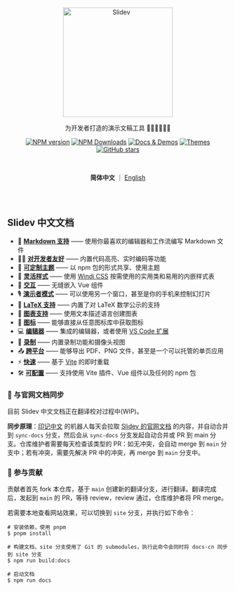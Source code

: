 <br>
<p align="center">
<a href="https://sli.dev" target="_blank">
<img src="https://sli.dev/logo-title.png" alt="Slidev" height="250" width="250"/>
</a>
</p>

<p align="center">
为开发者打造的演示文稿工具 🧑‍💻👩‍💻👨‍💻
</p>

<p align="center">
<a href="https://www.npmjs.com/package/@slidev/cli" target="__blank"><img src="https://img.shields.io/npm/v/@slidev/cli?color=2B90B6&label=" alt="NPM version"></a>
<a href="https://www.npmjs.com/package/@slidev/cli" target="__blank"><img alt="NPM Downloads" src="https://img.shields.io/npm/dm/@slidev/cli?color=349dbe&label="></a>
<a href="https://cn.sli.dev/" target="__blank"><img src="https://img.shields.io/static/v1?label=&message=%E4%B8%AD%E6%96%87%E6%96%87%E6%A1%A3&color=45b8cd" alt="Docs & Demos"></a>
<a href="https://cn.sli.dev/themes/gallery.html" target="__blank"><img src="https://img.shields.io/static/v1?label=&message=%E4%B8%BB%E9%A2%98&color=4ec5d4" alt="Themes"></a>
<br>
<a href="https://github.com/slidevjs/slidev" target="__blank"><img alt="GitHub stars" src="https://img.shields.io/github/stars/slidevjs/slidev?style=social"></a>
</p>

<br>
<p align="center">
  <b>简体中文</b> ｜ <a href="https://github.com/slidevjs/slidev#readme">English</a>
</p>
<br>
<br>

## Slidev 中文文档

- 📝 [**Markdown 支持**](/guide/syntax.html) —— 使用你最喜欢的编辑器和工作流编写 Markdown 文件
- 🧑‍💻 [**对开发者友好**](/guide/syntax.html#code-blocks) —— 内置代码高亮、实时编码等功能
- 🎨 [**可定制主题**](/themes/gallery.html) —— 以 npm 包的形式共享、使用主题
- 🌈 [**灵活样式**](/guide/syntax.html#embedded-styles) —— 使用 [Windi CSS](https://windicss.org/) 按需使用的实用类和易用的内嵌样式表
- 🤹 [**交互**](/custom/directory-structure.html#components) —— 无缝嵌入 Vue 组件
- 🎙 [**演示者模式**](/guide/presenter-mode.html) —— 可以使用另一个窗口，甚至是你的手机来控制幻灯片
- 🧮 [**LaTeX 支持**](/guide/syntax.html#latex) —— 内置了对 LaTeX 数学公示的支持
- 📰 [**图表支持**](/guide/syntax.html#diagrams) —— 使用文本描述语言创建图表
- 🌟 [**图标**](/guide/syntax.html#icons) —— 能够直接从任意图标库中获取图标
- 💻 [**编辑器**](/guide/editors.html) —— 集成的编辑器，或者使用 [VS Code 扩展](https://github.com/slidevjs/slidev-vscode)
- 🎥 [**录制**](/guide/recording.html) —— 内置录制功能和摄像头视图
- 📤 [**跨平台**](/guide/exporting.html) —— 能够导出 PDF、PNG 文件，甚至是一个可以托管的单页应用
- ⚡️ [**快速**](https://vitejs.dev) —— 基于 [Vite](https://vitejs.dev) 的即时重载
- 🛠 [**可配置**](/custom/config-vite.html) —— 支持使用 Vite 插件、Vue 组件以及任何的 npm 包

### 📨 与官网文档同步

目前 Slidev 中文文档正在翻译校对过程中(WIP)。

**同步原理**：[印记中文](https://github.com/docschina) 的机器人每天会拉取 [Slidev 的官网文档](https://github.com/slidevjs/slidev) 的内容，并自动合并到 `sync-docs` 分支，然后会从 `sync-docs` 分支发起自动合并或 PR 到 main 分支。仓库维护者需要每天检查该类型的 PR：如无冲突，会自动 merge 到 `main` 分支中；若有冲突，需要先解决 PR 中的冲突，再 merge 到 `main` 分支中。

### 📝 参与贡献

贡献者首先 fork 本仓库，基于 `main` 创建新的翻译分支，进行翻译。翻译完成后，发起到 `main` 的 PR，等待 review，review 通过，仓库维护者将 PR merge。

若需要本地查看网站效果，可以切换到 `site` 分支，并执行如下命令：

```
# 安装依赖，使用 pnpm
$ pnpm install

# 构建文档，site 分支使用了 Git 的 submodules，执行此命令会同时将 docs-cn 同步到 site 分支
$ npm run build:docs

# 启动文档
$ npm run docs
```
